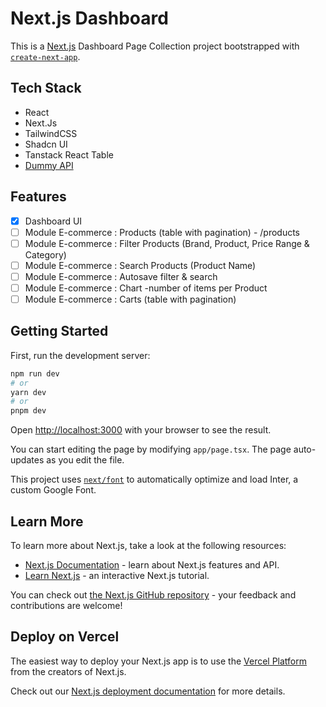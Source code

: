 # Next.js Dashboard

This is a [Next.js](https://nextjs.org/) Dashboard Page Collection project bootstrapped with [`create-next-app`](https://github.com/vercel/next.js/tree/canary/packages/create-next-app).

## Tech Stack

- React
- Next.Js
- TailwindCSS
- Shadcn UI
- Tanstack React Table
- [Dummy API](https://dummyjson.com/)

## Features

- [x] Dashboard UI
- [ ] Module E-commerce : Products (table with pagination) - /products
- [ ] Module E-commerce : Filter Products (Brand, Product, Price Range & Category)
- [ ] Module E-commerce : Search Products (Product Name)
- [ ] Module E-commerce : Autosave filter & search
- [ ] Module E-commerce : Chart -number of items per Product
- [ ] Module E-commerce : Carts (table with pagination)

## Getting Started

First, run the development server:

```bash
npm run dev
# or
yarn dev
# or
pnpm dev
```

Open [http://localhost:3000](http://localhost:3000) with your browser to see the result.

You can start editing the page by modifying `app/page.tsx`. The page auto-updates as you edit the file.

This project uses [`next/font`](https://nextjs.org/docs/basic-features/font-optimization) to automatically optimize and load Inter, a custom Google Font.

## Learn More

To learn more about Next.js, take a look at the following resources:

- [Next.js Documentation](https://nextjs.org/docs) - learn about Next.js features and API.
- [Learn Next.js](https://nextjs.org/learn) - an interactive Next.js tutorial.

You can check out [the Next.js GitHub repository](https://github.com/vercel/next.js/) - your feedback and contributions are welcome!

## Deploy on Vercel

The easiest way to deploy your Next.js app is to use the [Vercel Platform](https://vercel.com/new?utm_medium=default-template&filter=next.js&utm_source=create-next-app&utm_campaign=create-next-app-readme) from the creators of Next.js.

Check out our [Next.js deployment documentation](https://nextjs.org/docs/deployment) for more details.
